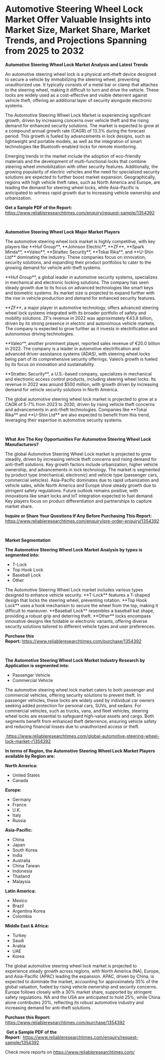 <p><h1>Automotive Steering Wheel Lock Market Offer Valuable Insights into Market Size, Market Share, Market Trends, and Projections Spanning from 2025 to 2032</h1></p><p><strong>Automotive Steering Wheel Lock Market Analysis and Latest Trends</strong></p>
<p><p>An automotive steering wheel lock is a physical anti-theft device designed to secure a vehicle by immobilizing the steering wheel, preventing unauthorized use. It typically consists of a metal bar or clamp that attaches to the steering wheel, making it difficult to turn and drive the vehicle. These locks are widely used as a cost-effective and visible deterrent against vehicle theft, offering an additional layer of security alongside electronic systems.</p><p>The Automotive Steering Wheel Lock Market is experiencing significant growth, driven by increasing concerns over vehicle theft and the rising demand for enhanced security solutions. The market is expected to grow at a compound annual growth rate (CAGR) of 13.3% during the forecast period. This growth is fueled by advancements in lock designs, such as lightweight and portable models, as well as the integration of smart technologies like Bluetooth-enabled locks for remote monitoring.</p><p>Emerging trends in the market include the adoption of eco-friendly materials and the development of multi-functional locks that combine steering wheel immobilization with other security features. Additionally, the growing popularity of electric vehicles and the need for specialized security solutions are expected to further boost market expansion. Geographically, regions with high vehicle theft rates, such as North America and Europe, are leading the demand for steering wheel locks, while Asia-Pacific is anticipated to witness rapid growth due to increasing vehicle ownership and urbanization.</p></p>
<p><strong>Get a Sample PDF of the Report:&nbsp;</strong> <a href="https://www.reliableresearchtimes.com/enquiry/request-sample/1354392?utm_campaign=2006&utm_medium=2&utm_source=Github&utm_content=ia&utm_term=24012025&utm_id=automotive-steering-wheel-lock">https://www.reliableresearchtimes.com/enquiry/request-sample/1354392</a></p>
<p>&nbsp;</p>
<p><strong>Automotive Steering Wheel Lock Major Market Players</strong></p>
<p><p>The automotive steering wheel lock market is highly competitive, with key players like **Huf Group**, **Johnson Electric**, **ZF**, **Spark Minda**, **Valeo**, **Strattec Security**, **Tokai Rika**, and **U-Shin Ltd** dominating the industry. These companies focus on innovation, security solutions, and expanding their product portfolios to cater to the growing demand for vehicle anti-theft systems.</p><p>**Huf Group**, a global leader in automotive security systems, specializes in mechanical and electronic locking solutions. The company has seen steady growth due to its focus on advanced technologies like smart keys and biometric systems. Its market size is projected to expand further with the rise in vehicle production and demand for enhanced security features.</p><p>**ZF**, a major player in automotive technology, offers advanced steering wheel lock systems integrated with its broader portfolio of safety and mobility solutions. ZF’s revenue in 2022 was approximately €43.8 billion, driven by its strong presence in electric and autonomous vehicle markets. The company is expected to grow further as it invests in electrification and autonomous driving technologies.</p><p>**Valeo**, another prominent player, reported sales revenue of €20.0 billion in 2022. The company is a leader in automotive electrification and advanced driver-assistance systems (ADAS), with steering wheel locks being part of its comprehensive security offerings. Valeo’s growth is fueled by its focus on innovation and sustainability.</p><p>**Strattec Security**, a U.S.-based company, specializes in mechanical and electronic access control products, including steering wheel locks. Its revenue in 2022 was around $500 million, with growth driven by increasing demand for vehicle security solutions in North America.</p><p>The global automotive steering wheel lock market is projected to grow at a CAGR of 5-7% from 2023 to 2030, driven by rising vehicle theft concerns and advancements in anti-theft technologies. Companies like **Tokai Rika** and **U-Shin Ltd** are also expected to benefit from this trend, leveraging their expertise in automotive security systems.</p></p>
<p>&nbsp;</p>
<p><strong>What Are The Key Opportunities For Automotive Steering Wheel Lock Manufacturers?</strong></p>
<p><p>The global Automotive Steering Wheel Lock market is projected to grow steadily, driven by increasing vehicle theft concerns and rising demand for anti-theft solutions. Key growth factors include urbanization, higher vehicle ownership, and advancements in lock technology. The market is segmented by product type (mechanical, electronic) and vehicle type (passenger cars, commercial vehicles). Asia-Pacific dominates due to rapid urbanization and vehicle sales, while North America and Europe show steady growth due to stringent safety regulations. Future outlook remains positive, with innovations like smart locks and IoT integration expected to fuel demand. Key players focus on product differentiation and partnerships to capture market share.</p></p>
<p><strong>Inquire or Share Your Questions If Any Before Purchasing This Report:</strong> <a href="https://www.reliableresearchtimes.com/enquiry/pre-order-enquiry/1354392?utm_campaign=2006&utm_medium=2&utm_source=Github&utm_content=ia&utm_term=24012025&utm_id=automotive-steering-wheel-lock">https://www.reliableresearchtimes.com/enquiry/pre-order-enquiry/1354392</a></p>
<p>&nbsp;</p>
<p><strong>Market Segmentation</strong></p>
<p><strong>The Automotive Steering Wheel Lock Market Analysis by types is segmented into:</strong></p>
<p><ul><li>T-Lock</li><li>Top Hook Lock</li><li>Baseball Lock</li><li>Other</li></ul></p>
<p><p>The Automotive Steering Wheel Lock market includes various types designed to enhance vehicle security. **T-Lock** features a T-shaped design that locks the steering wheel, preventing rotation. **Top Hook Lock** uses a hook mechanism to secure the wheel from the top, making it difficult to maneuver. **Baseball Lock** resembles a baseball bat shape, providing a robust grip and deterring theft. **Other** locks encompass innovative designs like foldable or electronic variants, offering diverse security solutions tailored to different vehicle types and user preferences.</p></p>
<p><strong>Purchase this Report:&nbsp;</strong><a href="https://www.reliableresearchtimes.com/purchase/1354392?utm_campaign=2006&utm_medium=2&utm_source=Github&utm_content=ia&utm_term=24012025&utm_id=automotive-steering-wheel-lock">https://www.reliableresearchtimes.com/purchase/1354392</a></p>
<p>&nbsp;</p>
<p><strong>The Automotive Steering Wheel Lock Market Industry Research by Application is segmented into:</strong></p>
<p><ul><li>Passenger Vehicle</li><li>Commercial Vehicle</li></ul></p>
<p><p>The automotive steering wheel lock market caters to both passenger and commercial vehicles, offering security solutions to prevent theft. In passenger vehicles, these locks are widely used by individual car owners seeking added protection for personal cars, SUVs, and sedans. For commercial vehicles, such as trucks, vans, and fleet vehicles, steering wheel locks are essential to safeguard high-value assets and cargo. Both segments benefit from enhanced theft deterrence, ensuring vehicle safety and reducing financial losses due to unauthorized access or theft.</p></p>
<p><a href="https://www.reliableresearchtimes.com/global-automotive-steering-wheel-lock-market-r1354392?utm_campaign=2006&utm_medium=2&utm_source=Github&utm_content=ia&utm_term=24012025&utm_id=automotive-steering-wheel-lock">&nbsp;https://www.reliableresearchtimes.com/global-automotive-steering-wheel-lock-market-r1354392</a></p>
<p><strong>In terms of Region, the Automotive Steering Wheel Lock Market Players available by Region are:</strong></p>
<p>
    <p> <strong> North America: </strong>
        <ul>
            <li>United States</li>
            <li>Canada</li>
        </ul>
        </p> 
    <p> <strong> Europe: </strong>
        <ul>
            <li>Germany</li>
            <li>France</li>
            <li>U.K.</li>
            <li>Italy</li>
            <li>Russia</li>
        </ul>
        </p> 
    <p> <strong> Asia-Pacific: </strong>
        <ul>
            <li>China</li>
            <li>Japan</li>
            <li>South Korea</li>
            <li>India</li>
            <li>Australia</li>
            <li>China Taiwan</li>
            <li>Indonesia</li>
            <li>Thailand</li>
            <li>Malaysia</li>
        </ul>
        </p> 
    <p> <strong> Latin America: </strong>
        <ul>
            <li>Mexico</li>
            <li>Brazil</li>
            <li>Argentina Korea</li>
            <li>Colombia</li>
        </ul>
        </p> 
    <p> <strong> Middle East & Africa: </strong>
        <ul>
            <li>Turkey</li>
            <li>Saudi</li>
            <li>Arabia</li>
            <li>UAE</li>
            <li>Korea</li>
        </ul>
    </p>
    </p>
<p><p>The global automotive steering wheel lock market is projected to experience steady growth across regions, with North America (NA), Europe, and Asia-Pacific (APAC) leading the expansion. APAC, driven by China, is expected to dominate the market, accounting for approximately 35% of the global valuation, fueled by rising vehicle ownership and security concerns. Europe follows closely with a 30% market share, supported by stringent safety regulations. NA and the USA are anticipated to hold 25%, while China alone contributes 20%, reflecting its robust automotive industry and increasing demand for anti-theft solutions.</p></p>
<p><strong>Purchase this Report: </strong><a href="https://www.reliableresearchtimes.com/purchase/1354392?utm_campaign=2006&utm_medium=2&utm_source=Github&utm_content=ia&utm_term=24012025&utm_id=automotive-steering-wheel-lock">https://www.reliableresearchtimes.com/purchase/1354392</a></p>
<p>&nbsp;<strong>Get a Sample PDF of the Report:&nbsp;&nbsp;</strong><a href="https://www.reliableresearchtimes.com/enquiry/request-sample/1354392?utm_campaign=2006&utm_medium=2&utm_source=Github&utm_content=ia&utm_term=24012025&utm_id=automotive-steering-wheel-lock">https://www.reliableresearchtimes.com/enquiry/request-sample/1354392</a></p>
<p><strong></strong></p>
<p>Check more reports on <a href="https://www.reliableresearchtimes.com/?utm_campaign=2006&utm_medium=2&utm_source=Github&utm_content=ia&utm_term=24012025&utm_id=automotive-steering-wheel-lock">https://www.reliableresearchtimes.com/</a></p>